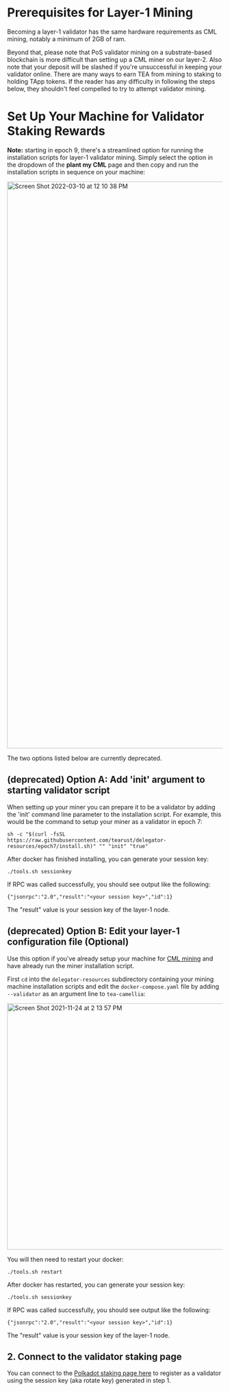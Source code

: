 # Prerequisites for Layer-1 Mining
Becoming a layer-1 validator has the same hardware requirements as CML mining, notably a minimum of 2GB of ram. 

Beyond that, please note that PoS validator mining on a substrate-based blockchain is more difficult than setting up a CML miner on our layer-2. Also note that your deposit will be slashed if you're unsuccessful in keeping your validator online. There are many ways to earn TEA from mining to staking to holding TApp tokens. If the reader has any difficulty in following the steps below, they shouldn't feel compelled to try to attempt validator mining.

# Set Up Your Machine for Validator Staking Rewards
**Note:** starting in epoch 9, there's a streamlined option for running the installation scripts for layer-1 validator mining. Simply select the option in the dropdown of the **plant my CML** page and then copy and run the installation scripts in sequence on your machine:

<img width="1321" alt="Screen Shot 2022-03-10 at 12 10 38 PM" src="https://user-images.githubusercontent.com/86096370/157746669-b6814a89-b45f-4e5e-a75d-2532e8fe1732.png">

The two options listed below are currently deprecated.

## (deprecated) Option A: Add 'init' argument to starting validator script
When setting up your miner you can prepare it to be a validator by adding the 'init' command line parameter to the installation script. For example, this would be the command to setup your miner as a validator in epoch 7:

`sh -c "$(curl -fsSL https://raw.githubusercontent.com/tearust/delegator-resources/epoch7/install.sh)" "" "init" "true"`

After docker has finished installing, you can generate your session key: 

`./tools.sh sessionkey`

If RPC was called successfully, you should see output like the following:

```
{"jsonrpc":"2.0","result":"<your session key>","id":1}
```

The "result" value is your session key of the layer-1 node.

## (deprecated) Option B: Edit your layer-1 configuration file (Optional)
Use this option if you've already setup your machine for [CML mining](https://github.com/tearust/teaproject/wiki/Mining-With-Your-Own-Hardware) and have already run the miner installation script. 

First `cd` into the `delegator-resources` subdirectory containing your mining machine installation scripts and edit the `docker-compose.yaml` file by adding `--validator` as an argument line to `tea-camellia`:

<img width="574" alt="Screen Shot 2021-11-24 at 2 13 57 PM" src="https://user-images.githubusercontent.com/86096370/143319480-715cbd80-aa44-4e33-b968-20174744c0d6.png">

You will then need to restart your docker:

`./tools.sh restart`

After docker has restarted, you can generate your session key: 

`./tools.sh sessionkey`

If RPC was called successfully, you should see output like the following:

```
{"jsonrpc":"2.0","result":"<your session key>","id":1}
```

The "result" value is your session key of the layer-1 node.

## 2. Connect to the validator staking page
You can connect to the [Polkadot staking page here](https://polkadot.js.org/apps/?rpc=wss%3A%2F%2Fwallet.teaproject.org%2Fwss1#/staking) to register as a validator using the session key (aka rotate key) generated in step 1.
